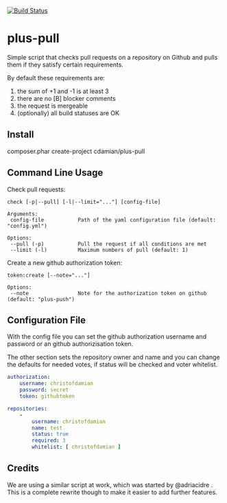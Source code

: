 [![Build Status](https://travis-ci.org/christofdamian/plus-pull.svg?branch=master)](https://travis-ci.org/christofdamian/plus-pull)

plus-pull
=========
Simple script that checks pull requests on a repository on Github and pulls 
them if they satisfy certain requirements. 

By default these requirements are:

1. the sum of +1 and -1 is at least 3
2. there are no [B] blocker comments
3. the request is mergeable
4. (optionally) all build statuses are OK

Install
-------
composer.phar create-project cdamian/plus-pull

Command Line Usage
------------------

Check pull requests:

    check [-p|--pull] [-l|--limit="..."] [config-file]

    Arguments:
     config-file           Path of the yaml configuration file (default: "config.yml")

    Options:
     --pull (-p)           Pull the request if all conditions are met
     --limit (-l)          Maximum numbers of pull (default: 1)

Create a new github authorization token:

    token:create [--note="..."]

    Options:
     --note                Note for the authorization token on github (default: "plus-push")


Configuration File
------------------

With the config file you can set the github authorization username and 
password or an github authorizisation token.

The other section sets the repository owner and name and you can change
the defaults for needed votes, if status will be checked and voter 
whitelist.

```yaml
authorization:
    username: christofdamian
    password: secret
    token: githubtoken

repositories:
    -
        username: christofdamian
        name: test
        status: true
        required: 3
        whitelist: [ christofdamian ]
```

Credits
-------
We are using a similar script at work, which was started by @adriacidre .
This is a complete rewrite though to make it easier to add further features.
